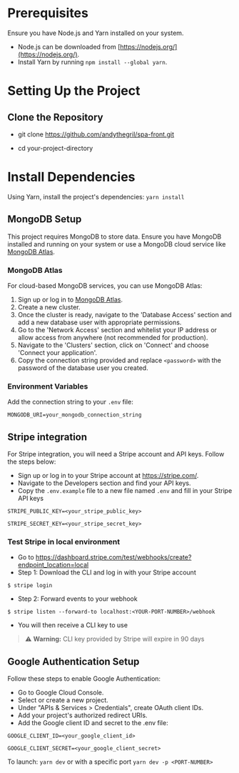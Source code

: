 # Prerequisites


Ensure you have Node.js and Yarn installed on your system. 

- Node.js can be downloaded from [https://nodejs.org/](https://nodejs.org/).
- Install Yarn by running `npm install --global yarn`.

# Setting Up the Project

## Clone the Repository

- git clone https://github.com/andythegril/spa-front.git

- cd your-project-directory

# Install Dependencies
Using Yarn, install the project's dependencies: `yarn install`

## MongoDB Setup

This project requires MongoDB to store data. Ensure you have MongoDB installed and running on your system or use a MongoDB cloud service like [MongoDB Atlas](https://www.mongodb.com/cloud/atlas).

### MongoDB Atlas

For cloud-based MongoDB services, you can use MongoDB Atlas:

1. Sign up or log in to [MongoDB Atlas](https://www.mongodb.com/cloud/atlas).
2. Create a new cluster.
3. Once the cluster is ready, navigate to the 'Database Access' section and add a new database user with appropriate permissions.
4. Go to the 'Network Access' section and whitelist your IP address or allow access from anywhere (not recommended for production).
5. Navigate to the 'Clusters' section, click on 'Connect' and choose 'Connect your application'.
6. Copy the connection string provided and replace `<password>` with the password of the database user you created.

### Environment Variables

Add the connection string to your `.env` file:

`MONGODB_URI=your_mongodb_connection_string`

## Stripe integration

For Stripe integration, you will need a Stripe account and API keys. Follow the steps below:

- Sign up or log in to your Stripe account at https://stripe.com/.
- Navigate to the Developers section and find your API keys.
- Copy the `.env.example` file to a new file named `.env` and fill in your Stripe API keys

```
STRIPE_PUBLIC_KEY=<your_stripe_public_key>

STRIPE_SECRET_KEY=<your_stripe_secret_key>
```

### Test Stripe in local environment
- Go to https://dashboard.stripe.com/test/webhooks/create?endpoint_location=local
- Step 1: Download the CLI and log in with your Stripe account
```
$ stripe login
```
- Step 2: Forward events to your webhook
```
$ stripe listen --forward-to localhost:<YOUR-PORT-NUMBER>/webhook
```
- You will then receive a CLI key to use

> :warning: **Warning:** CLI key provided by Stripe will expire in 90 days


## Google Authentication Setup
Follow these steps to enable Google Authentication:

- Go to Google Cloud Console.
- Select or create a new project.
- Under "APIs & Services > Credentials", create OAuth client IDs.
- Add your project's authorized redirect URIs.
- Add the Google client ID and secret to the .env file:
```
GOOGLE_CLIENT_ID=<your_google_client_id>

GOOGLE_CLIENT_SECRET=<your_google_client_secret>
```
To launch:
`yarn dev` or with a specific port `yarn dev -p <PORT-NUMBER>` 
